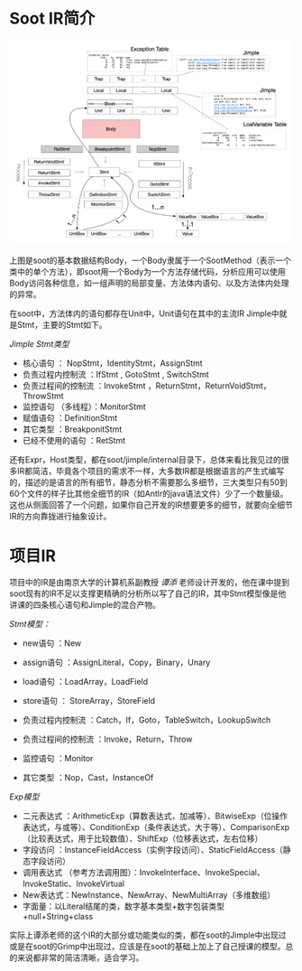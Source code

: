 # Soot IR简介

![alt](./img/image-20210325093439720.png)

上图是soot的基本数据结构Body，一个Body隶属于一个SootMethod（表示一个类中的单个方法），即soot用一个Body为一个方法存储代码，分析应用可以使用Body访问各种信息，如一组声明的局部变量、方法体内语句、以及方法体内处理的异常。

在soot中，方法体内的语句都存在Unit中，Unit语句在其中的主流IR Jimple中就是Stmt，主要的Stmt如下。

*Jimple Stmt类型*
- 核心语句 ： NopStmt，IdentityStmt，AssignStmt
- 负责过程内控制流 ：IfStmt , GotoStmt , SwitchStmt
- 负责过程间的控制流 ：InvokeStmt ，ReturnStmt，ReturnVoidStmt，ThrowStmt
- 监控语句 （多线程）：MonitorStmt
- 赋值语句 ：DefinitionStmt
- 其它类型 ：BreakponitStmt
- 已经不使用的语句 ：RetStmt

还有Expr，Host类型，都在soot/jimple/internal目录下，总体来看比我见过的很多IR都简洁，毕竟各个项目的需求不一样，大多数IR都是根据语言的产生式编写的，描述的是语言的所有细节，静态分析不需要那么多细节，三大类型只有50到60个文件的样子比其他全细节的IR（如Antlr的java语法文件）少了一个数量级。这也从侧面回答了一个问题，如果你自己开发的IR想要更多的细节，就要向全细节IR的方向靠拢进行抽象设计。

# 项目IR

项目中的IR是由南京大学的计算机系副教授 *谭添* 老师设计开发的，他在课中提到soot现有的IR不足以支撑更精确的分析所以写了自己的IR，其中Stmt模型像是他讲课的四条核心语句和Jimple的混合产物。

*Stmt模型：*
- new语句 ：New
- assign语句 ：AssignLiteral，Copy，Binary，Unary
- load语句 ：LoadArray，LoadField
- store语句 ： StoreArray，StoreField

- 负责过程内控制流 ：Catch，If，Goto，TableSwitch，LookupSwitch
- 负责过程间的控制流 ：Invoke，Return，Throw
- 监控语句 ：Monitor
- 其它类型 ：Nop，Cast，InstanceOf

*Exp模型*
- 二元表达式 ：ArithmeticExp（算数表达式，加减等）、BitwiseExp（位操作表达式，与或等）、ConditionExp（条件表达式，大于等）、ComparisonExp（比较表达式，用于比较数值）、ShiftExp（位移表达式，左右位移）
- 字段访问 ：InstanceFieldAccess（实例字段访问）、StaticFieldAccess（静态字段访问）
- 调用表达式 （参考方法调用图）：InvokeInterface、InvokeSpecial、InvokeStatic、InvokeVirtual
- New表达式：NewInstance、NewArray、NewMultiArray（多维数组）
- 字面量：以Literal结尾的类，数字基本类型+数字包装类型+null+String+class

实际上谭添老师的这个IR的大部分或功能类似的类，都在soot的Jimple中出现过或是在soot的Grimp中出现过，应该是在soot的基础上加上了自己授课的模型。总的来说都非常的简洁清晰，适合学习。